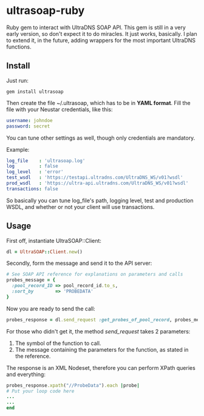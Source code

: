 ultrasoap-ruby
==============

Ruby gem to interact with UltraDNS SOAP API.
This gem is still in a very early version, so don't expect it to do miracles.
It just works, basically.
I plan to extend it, in the future, adding wrappers for the most important UltraDNS functions.

Install
-------

Just run:

```
gem install ultrasoap
```

Then create the file ~/.ultrasoap, which has to be in **YAML format**.
Fill the file with your Neustar credentials, like this:

```yaml
username: johndoe
password: secret
```

You can tune other settings as well, though only credentials are mandatory.

Example:

```yaml
log_file    : 'ultrasoap.log'
log         : false
log_level   : 'error'
test_wsdl   : 'https://testapi.ultradns.com/UltraDNS_WS/v01?wsdl'
prod_wsdl   : 'https://ultra-api.ultradns.com/UltraDNS_WS/v01?wsdl'
transactions: false
```

So basically you can tune log_file's path, logging level, test and production WSDL, and whether or not your client will use transactions.

Usage
-----

First off, instantiate UltraSOAP::Client:

```ruby
dl = UltraSOAP::Client.new()
```

Secondly, form the message and send it to the API server:

```ruby
# See SOAP API reference for explanations on parameters and calls
probes_message = {
  :pool_record_ID => pool_record_id.to_s,
  :sort_by        => 'PROBEDATA'
}
```

Now you are ready to send the call:

```ruby
probes_response = dl.send_request :get_probes_of_pool_record, probes_message
```

For those who didn't get it, the method *send_request* takes 2 parameters:
1) The symbol of the function to call.
2) The message containing the parameters for the function, as stated in the reference.

The response is an XML Nodeset, therefore you can perform XPath queries and everything:

```ruby
probes_response.xpath("//ProbeData").each |probe|
# Put your loop code here
...
...
end
```
